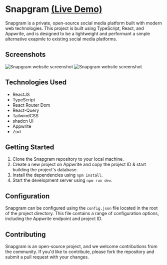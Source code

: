 # Snapgram [(Live Demo)](https://snapgram.pages.dev/)

Snapgram is a private, open-source social media platform built with modern web technologies. This project is built using TypeScript, React, and Appwrite, and is designed to be a lightweight and performant a simple alternative exapmle to existing social media platforms.

## Screenshots
![Snapgram website screenshot](https://github.com/mhshahandeh/screenshots/blob/main/Screenshot_snapgram_sign-in.jpg?raw=true)
![Snapgram website screenshot](https://github.com/mhshahandeh/screenshots/blob/main/Screenshot_snapgram.jpg?raw=true)

## Technologies Used

- ReactJS
- TypeScript
- React Router Dom
- React-Query
- TailwindCSS
- shadcn UI
- Appwrite
- Zod

## Getting Started

1. Clone the Snapgram repository to your local machine.
2. Create a new project on Appwrite and copy the project ID & start building the project's database.
3. Install the dependencies using `npm install`.
4. Start the development server using `npm run dev`.

## Configuration

Snapgram can be configured using the `config.json` file located in the root of the project directory. This file contains a range of configuration options, including the Appwrite endpoint and project ID.

## Contributing

Snapgram is an open-source project, and we welcome contributions from the community. If you'd like to contribute, please fork the repository and submit a pull request with your changes.
